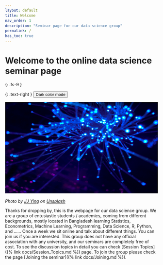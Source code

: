 ```yaml
---
layout: default
title: Welcome
nav_order: 1
description: "Seminar page for our data science group"
permalink: /
has_toc: true
---
```




# Welcome to the online data science seminar page
{: .fs-9 }

{: .text-right }
<button class="btn js-toggle-dark-mode">Dark color mode</button>

<script>
const toggleDarkMode = document.querySelector('.js-toggle-dark-mode');

jtd.addEvent(toggleDarkMode, 'click', function(){
  if (jtd.getTheme() === 'dark') {
    jtd.setTheme('light');
    toggleDarkMode.textContent = 'Preview dark color scheme';
  } else {
    jtd.setTheme('dark');
    toggleDarkMode.textContent = 'Return to the light side';
  }
});
</script>


<img src="/docs/images/nets.jpg"  width="600" height="300" >



*Photo by [JJ Ying](https://unsplash.com/@jjying) on [Unsplash](https://unsplash.com/photos/8bghKxNU1j0)*



Thanks for dropping by, this is the webpage for our data science group. We are a group of entusiastic students / academics, coming from different backgrounds, mostly located in Bangladesh learning Statistics, Econometrics, Machine Learning, Programming, Data Science, R, Python, and ...... Once a week we sit online and talk about different things. You can join us if you are interested. This group does not have any official association with any university, and our seminars are completely free of cost. To see the discussion topics in detail you can check [Session Topics]({% link docs/Session_Topics.md %}) page. To join the group please check the page [Joining the seminar]({% link docs/Joining.md %}). 



